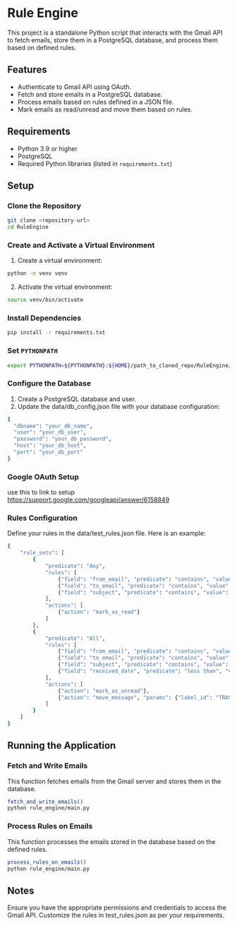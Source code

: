 # Rule Engine

This project is a standalone Python script that interacts with the Gmail API to fetch emails, store them in a PostgreSQL database, and process them based on defined rules.

## Features

- Authenticate to Gmail API using OAuth.
- Fetch and store emails in a PostgreSQL database.
- Process emails based on rules defined in a JSON file.
- Mark emails as read/unread and move them based on rules.

## Requirements

- Python 3.9 or higher
- PostgreSQL
- Required Python libraries (listed in `requirements.txt`)

## Setup

### Clone the Repository

```bash
git clone <repository-url>
cd RuleEngine
```

### Create and Activate a Virtual Environment

1. Create a virtual environment:

```bash
python -m venv venv
```

2. Activate the virtual environment:

```bash
source venv/bin/activate
```

### Install Dependencies

```bash
pip install -r requirements.txt
```

### Set `PYTHONPATH`

```bash
export PYTHONPATH=${PYTHONPATH}:${HOME}/path_to_cloned_repo/RuleEngine/rule_engine 
```

### Configure the Database

1. Create a PostgreSQL database and user.
2. Update the data/db_config.json file with your database configuration:

```bash
{
  "dbname": "your_db_name",
  "user": "your_db_user",
  "password": "your_db_password",
  "host": "your_db_host",
  "port": "your_db_port"
}
```


### Google OAuth Setup

use this to link to setup https://support.google.com/googleapi/answer/6158849

### Rules Configuration

Define your rules in the data/test_rules.json file. Here is an example:

```bash
{
    "rule_sets": [
        {
            "predicate": "Any",
            "rules": [
                {"field": "from_email", "predicate": "contains", "value": "google.com"},
                {"field": "to_email", "predicate": "contains", "value": "myemail@gmail.com"},
                {"field": "subject", "predicate": "contains", "value": "google"}
            ],
            "actions": [
                {"action": "mark_as_read"}
            ]
        },
        {
            "predicate": "All",
            "rules": [
                {"field": "from_email", "predicate": "contains", "value": "swiggy"},
                {"field": "to_email", "predicate": "contains", "value": "myemail@gmail.com"},
                {"field": "subject", "predicate": "contains", "value": "Food"}
                {"field": "received_date", "predicate": "less than", "value": "14"}
            ],
            "actions": [
                {"action": "mark_as_unread"},
                {"action": "move_message", "params": {"label_id": "TRASH"}}
            ]
        }
    ]
}

```


## Running the Application

### Fetch and Write Emails

This function fetches emails from the Gmail server and stores them in the database.



```bash
fetch_and_write_emails()
python rule_engine/main.py
```

### Process Rules on Emails

This function processes the emails stored in the database based on the defined rules.

```bash
process_rules_on_emails()
python rule_engine/main.py
```


## Notes
Ensure you have the appropriate permissions and credentials to access the Gmail API.
Customize the rules in test_rules.json as per your requirements.